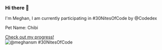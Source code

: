 ### Hi there 👋 

I'm Meghan, I am currently participating in #30NitesOfCode by @Codedex

Pet Name: Chibi

  [Check out my progress!](https://www.codedex.io/@meghansm/30-nites-of-code)  
  ![@meghansm #30NitesOfCode](https://www.codedex.io/api/petStatus?user=meghansm)

<!--
**meghanmullally/meghanmullally** is a ✨ _special_ ✨ repository because its `README.md` (this file) appears on your GitHub profile.

Here are some ideas to get you started:

- 🔭 I’m currently working on ...
- 🌱 I’m currently learning ...
- 👯 I’m looking to collaborate on ...
- 🤔 I’m looking for help with ...
- 💬 Ask me about ...
- 📫 How to reach me: ...
- 😄 Pronouns: ...
- ⚡ Fun fact: ...
-->
